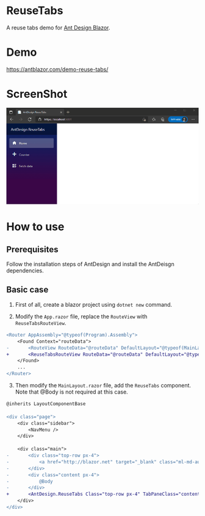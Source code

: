 # ReuseTabs

A reuse tabs demo for [Ant Design Blazor](https://github.com/ant-design-blazor/ant-design-blazor).

# Demo

https://antblazor.com/demo-reuse-tabs/

# ScreenShot

![demo](./assets/reuse-tabs-demo1.gif)

# How to use
## Prerequisites

Follow the installation steps of AntDesign and install the AntDeisgn dependencies.

## Basic case

1. First of all, create a blazor project using `dotnet new` command.

2. Modify the `App.razor` file, replace the `RouteView` with `ReuseTabsRouteView`.

```diff
<Router AppAssembly="@typeof(Program).Assembly">
    <Found Context="routeData">
-       <RouteView RouteData="@routeData" DefaultLayout="@typeof(MainLayout)" />
+       <ReuseTabsRouteView RouteData="@routeData" DefaultLayout="@typeof(MainLayout)" />
    </Found>
    ...
</Router>

```

3. Then modify the `MainLayout.razor` file, add the `ReuseTabs` component. Note that @Body is not required at this case.

```diff
@inherits LayoutComponentBase

<div class="page">
    <div class="sidebar">
        <NavMenu />
    </div>

    <div class="main">
-       <div class="top-row px-4">
-           <a href="http://blazor.net" target="_blank" class="ml-md-auto">About</a>
-       </div>
-       <div class="content px-4">
-           @Body
-       </div>
+       <AntDesign.ReuseTabs Class="top-row px-4" TabPaneClass="content px-4" />
    </div>
</div>

```




